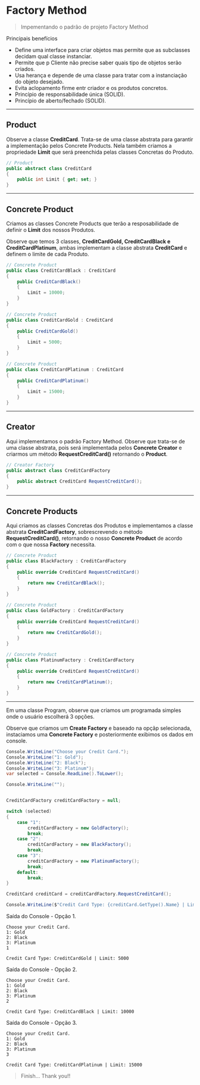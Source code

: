 # Factory Method

> Impementando o padrão de projeto Factory Method

Principais benefícios
* Define uma interface para criar objetos mas permite que as subclasses decidam qual classe instanciar.
* Permite que p Cliente não precise saber quais tipo de objetos serão criados.
* Usa herança e depende de uma classe para tratar com a instanciação do objeto desejado.
* Evita aclopamento firme entr criador e os produtos concretos.
* Princípio de responsabilidade única (SOLID). 
* Princípio de aberto/fechado (SOLID).
---
## **Product**

Observe a classe **CreditCard**. 
Trata-se de uma classe abstrata para garantir a implementação pelos Concrete Products. Nela também criamos a propriedade **Limit** que será preenchida pelas classes Concretas do Produto.
```cs
// Product
public abstract class CreditCard
{
    public int Limit { get; set; }
}
```
---

## **Concrete Product**
Criamos as classes Concrete Products que terão a resposabilidade de definir o **Limit** dos nossos Produtos.

Observe que temos 3 classes, **CreditCardGold, CreditCardBlack e CreditCardPlatinum**, ambas implementam a classe abstrata **CreditCard** e definem o limite de cada Produto.

```cs
// Concrete Product
public class CreditCardBlack : CreditCard
{
    public CreditCardBlack()
    {
        Limit = 10000;
    }
}

// Concrete Product
public class CreditCardGold : CreditCard
{
    public CreditCardGold()
    {
        Limit = 5000;
    }
}

// Concrete Product
public class CreditCardPlatinum : CreditCard
{
    public CreditCardPlatinum()
    {
        Limit = 15000;
    }
}
```
---
## **Creator**
Aqui implementamos o padrão Factory Method. Observe que trata-se de uma classe abstrata, pois será implementada pelos **Concrete Creator** e criarmos um método **RequestCreditCard()** retornando o **Product**.
```cs
// Creator Factory
public abstract class CreditCardFactory
{
    public abstract CreditCard RequestCreditCard();
}
```
---

## **Concrete Products**
Aqui criamos as classes Concretas dos Produtos e implementamos a classe abstrata **CreditCardFactory**, sobrescrevendo o método **RequestCreditCard()**, retornando o nosso **Concrete Product** de acordo com o que nossa **Factory** necessita. 

```cs
// Concrete Product
public class BlackFactory : CreditCardFactory
{
    public override CreditCard RequestCreditCard()
    {
        return new CreditCardBlack();
    }
}

// Concrete Product
public class GoldFactory : CreditCardFactory
{
    public override CreditCard RequestCreditCard()
    {
        return new CreditCardGold();
    }
}

// Concrete Product
public class PlatinumFactory : CreditCardFactory
{
    public override CreditCard RequestCreditCard()
    {
        return new CreditCardPlatinum();
    }
}
```
---
Em uma classe Program, observe que criamos um programada simples onde o usuário escolherá 3 opções.

Observe que criamos um **Create Factory** e baseado na opçãp selecionada, instaciamos uma **Concrete Factory** e posteriormente exibimos os dados em console.

```cs
Console.WriteLine("Choose your Credit Card.");
Console.WriteLine("1: Gold");
Console.WriteLine("2: Black");
Console.WriteLine("3: Platinum");
var selected = Console.ReadLine().ToLower();

Console.WriteLine("");


CreditCardFactory creditCardFactory = null;

switch (selected)
{
    case "1":
        creditCardFactory = new GoldFactory();
        break;
    case "2":
        creditCardFactory = new BlackFactory();
        break;
    case "3":
        creditCardFactory = new PlatinumFactory();
        break;
    default:
        break;
}

CreditCard creditCard = creditCardFactory.RequestCreditCard();

Console.WriteLine($"Credit Card Type: {creditCard.GetType().Name} | Limit: {creditCard.Limit}");
```

Saída do Console - Opção 1.
```
Choose your Credit Card.
1: Gold
2: Black
3: Platinum
1

Credit Card Type: CreditCardGold | Limit: 5000
```
Saída do Console - Opção 2.
```
Choose your Credit Card.
1: Gold
2: Black
3: Platinum
2

Credit Card Type: CreditCardBlack | Limit: 10000
```
Saída do Console - Opção 3.
```
Choose your Credit Card.
1: Gold
2: Black
3: Platinum
3

Credit Card Type: CreditCardPlatinum | Limit: 15000
```
>Finish... Thank you!! 